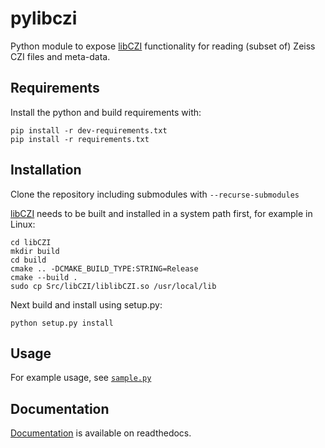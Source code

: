 # pylibczi
Python module to expose [libCZI](https://github.com/zeiss-microscopy/libCZI) functionality for reading (subset of) Zeiss CZI files and meta-data.

## Requirements

Install the python and build requirements with:
```
pip install -r dev-requirements.txt
pip install -r requirements.txt
```

## Installation

Clone the repository including submodules with `--recurse-submodules`

[libCZI](https://github.com/zeiss-microscopy/libCZI) needs to be built and installed in a system path first, for example in Linux:
```
cd libCZI
mkdir build
cd build
cmake .. -DCMAKE_BUILD_TYPE:STRING=Release
cmake --build .
sudo cp Src/libCZI/liblibCZI.so /usr/local/lib
```

Next build and install using setup.py:
```
python setup.py install
```

## Usage

For example usage, see [`sample.py`](sample.py)

## Documentation

[Documentation](https://pylibczi.readthedocs.io/en/latest/index.html) is available on readthedocs.

